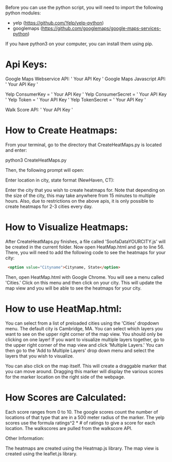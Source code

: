 
Before you can use the python script, you will need to import the following python modules:

- yelp (https://github.com/Yelp/yelp-python)
- googlemaps (https://github.com/googlemaps/google-maps-services-python)

If you have python3 on your computer, you can install them using pip.

# Api Keys:

Google Maps Webservice API: ' Your API Key '
Google Maps Javascript API: ' Your API Key '


Yelp ConsumerKey =  ' Your API Key '
Yelp ConsumerSecret = ' Your API Key '
Yelp Token = ' Your API Key '
Yelp TokenSecret = ' Your API Key '

Walk Score API: ' Your API Key '

# How to Create Heatmaps:

From your terminal, go to the directory that CreateHeatMaps.py is located and enter:

python3 CreateHeatMaps.py

Then, the following prompt will open: 

Enter location in city, state format (NewHaven, CT): 

Enter the city that you wish to create heatmaps for. Note that depending on the size of the city, this may take 
anywhere from 15 minutes to multiple hours. Also, due to restrictions on the above apis, it is only possible to create heatmaps for 2-3 
cities every day.


# How to Visualize Heatmaps:

After CreateHeatMaps.py finishes, a file called 'SoofaDataYOURCITY.js' will be created in the current folder. Now open
HeatMap.html and go to line 56. There, you will need to add the following code to see the heatmaps for your city:

```` HTML
 <option value="Cityname">Cityname, State</option>
 ````

 Then, open HeatMap.html with Google Chrome. You will see a menu called 'Cities.' Click on this menu and then click on your city. This will update the map view and you will be able to see the heatmaps for your city. 

# How to use HeatMap.html:

You can select from a list of preloaded cities using the 'Cities' dropdown menu. The default city is Cambridge, MA. You can select which layers you want to see on the upper right corner of the map view. You should only be clicking on one layer! If you want to visualize multiple layers together, go to the upper right corner of the map view and click 'Multiple Layers.' You can then go to the 'Add to Multiple Layers' drop down menu and select the layers that you wish to visualize. 

You can also click on the map itself. This will create a draggable marker that you can move around. Dragging this marker will display the various scores for the marker location on the right side of the webpage.

# How Scores are Calculated:

Each score ranges from 0 to 10. The google scores count the number of locations of that type that are in a 500 meter radius of the marker. The yelp scores use the formula ratings^2 * # of ratings to give a score for each location. The walkscores are pulled from the walkscore API. 

Other Information:

The heatmaps are created using the Heatmap.js library. The map view is created using the leaflet.js library.

